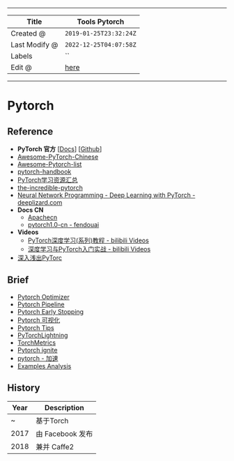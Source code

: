 -----

| Title         | Tools Pytorch                                         |
| ------------- | ----------------------------------------------------- |
| Created @     | `2019-01-25T23:32:24Z`                                |
| Last Modify @ | `2022-12-25T04:07:58Z`                                |
| Labels        | \`\`                                                  |
| Edit @        | [here](https://github.com/junxnone/aiwiki/issues/168) |

-----

# Pytorch

## Reference

  - **PyTorch 官方** \[[Docs](https://pytorch.org/)\]
    \[[Github](https://github.com/pytorch/pytorch)\]
  - [Awesome-PyTorch-Chinese](https://github.com/INTERMT/Awesome-PyTorch-Chinese)
  - [Awesome-Pytorch-list](https://github.com/bharathgs/Awesome-pytorch-list)
  - [pytorch-handbook](https://github.com/zergtant/pytorch-handbook)
  - [PyTorch学习资源汇总](https://blog.csdn.net/fendouaini/article/details/89944199)
  - [the-incredible-pytorch](https://github.com/ritchieng/the-incredible-pytorch)
  - [Neural Network Programming - Deep Learning with PyTorch -
    deeplizard.com](https://deeplizard.com/learn/playlist/PLZbbT5o_s2xrfNyHZsM6ufI0iZENK9xgG)
  - **Docs CN**
      - [Apachecn](https://pytorch.apachecn.org/)
      - [pytorch1.0-cn -
        fendouai](https://github.com/fendouai/pytorch1.0-cn)
  - **Videos**
      - [PyTorch深度学习(系列)教程 - bilibili
        Videos](https://www.bilibili.com/video/av31914351/)
      - [深度学习与PyTorch入门实战 - bilibili
        Videos](https://www.bilibili.com/video/av49008640/)
  - [深入浅出PyTorc](https://datawhalechina.github.io/thorough-pytorch/index.html)

## Brief

  - [Pytorch Optimizer](/Pytorch_Optimizer)
  - [Pytorch Pipeline](/Pytorch_Pipeline)
  - [Pytorch Early Stopping](/Pytorch_Early_Stopping)
  - [Pytorch 可视化](/Pytorch_Visualization)
  - [Pytorch Tips](/Pytorch_Tips)
  - [PyTorchLightning](https://github.com/PyTorchLightning/pytorch-lightning)
  - [TorchMetrics](https://torchmetrics.readthedocs.io/en/latest/)
  - [Pytorch ignite](https://github.com/pytorch/ignite/)
  - [pytorch - 加速](/Pytorch_加速)
  - [Examples Analysis](https://github.com/junxnone/examples-1/issues/1)

## History

| Year | Description   |
| ---- | ------------- |
| \~   | 基于Torch       |
| 2017 | 由 Facebook 发布 |
| 2018 | 兼并 Caffe2     |
